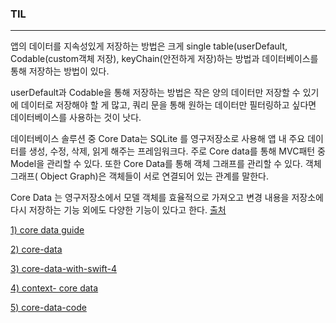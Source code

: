 ### TIL

---
앱의 데이터를 지속성있게 저장하는 방법은 크게 single table(userDefault, Codable(custom객체 저장), keyChain(안전하게 저장)하는 방법과 데이터베이스를 통해 저장하는 방법이 있다. 

userDefault과 Codable을 통해 저장하는 방법은 작은 양의 데이터만 저장할 수 있기에 데이터로 저장해야 할 게 많고, 쿼리 문을 통해 원하는 데이터만 필터링하고 싶다면 데이터베이스를 사용하는 것이 낫다.

데이터베이스 솔루션 중 Core Data는 SQLite 를 영구저장소로 사용해 앱 내 주요 데이터를 생성, 수정, 삭제, 읽게 해주는 프레임워크다. 주로 Core data를 통해 MVC패턴 중 Model을 관리할 수 있다. 또한 Core Data를 통해 객체 그래프를 관리할 수 있다. 객체 그래프( Object Graph)은 객체들이 서로 연결되어 있는 관계를 말한다.

Core Data 는 영구저장소에서 모델 객체를 효율적으로 가져오고 변경 내용을 저장소에 다시 저장하는 기능 외에도 다양한 기능이 있다고 한다. [출처](https://developer.apple.com/library/archive/documentation/DataManagement/Devpedia-CoreData/coreDataOverview.html#//apple_ref/doc/uid/TP40010398-CH28-SW1)

[1) core data guide](https://www.raywenderlich.com/7569-getting-started-with-core-data-tutorial)

[2) core-data](https://medium.com/@maddy.lucky4u/swift-4-core-data-part-2-creating-a-simple-app-c4eded1fa55f)

[3) core-data-with-swift-4](https://medium.com/xcblog/core-data-with-swift-4-for-beginners-1fc067cca707)

[4) context- core data](https://developer.apple.com/library/archive/documentation/DataManagement/Devpedia-CoreData/managedObjectContext.html)

[5) core-data-code](https://www.swiftdevjournal.com/core-data-code-generation/)